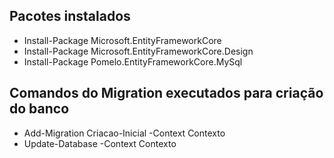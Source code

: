 ## Pacotes instalados
* Install-Package Microsoft.EntityFrameworkCore
* Install-Package Microsoft.EntityFrameworkCore.Design
* Install-Package Pomelo.EntityFrameworkCore.MySql

## Comandos do Migration executados para criação do banco
* Add-Migration Criacao-Inicial -Context Contexto
* Update-Database -Context Contexto
